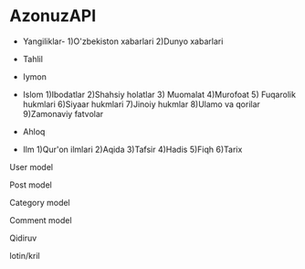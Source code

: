 # AzonuzAPI

* Yangiliklar- 
1)O'zbekiston xabarlari 2)Dunyo xabarlari

* Tahlil

* Iymon

* Islom
1)Ibodatlar 2)Shahsiy holatlar 3) Muomalat 4)Murofoat 5) Fuqarolik hukmlari 6)Siyaar hukmlari 7)Jinoiy hukmlar 8)Ulamo va qorilar 9)Zamonaviy fatvolar

* Ahloq

* Ilm
1)Qur'on ilmlari 2)Aqida 3)Tafsir 4)Hadis 5)Fiqh 6)Tarix

User model

Post model

Category model

Comment model

Qidiruv

lotin/kril
